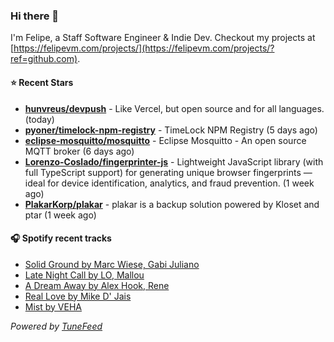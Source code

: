 ### Hi there 👋

I'm Felipe, a Staff Software Engineer & Indie Dev. Checkout my projects at [https://felipevm.com/projects/](https://felipevm.com/projects/?ref=github.com).

#### ⭐ Recent Stars
- **[hunvreus/devpush](https://github.com/hunvreus/devpush)** - Like Vercel, but open source and for all languages. (today)
- **[pyoner/timelock-npm-registry](https://github.com/pyoner/timelock-npm-registry)** - TimeLock NPM Registry (5 days ago)
- **[eclipse-mosquitto/mosquitto](https://github.com/eclipse-mosquitto/mosquitto)** - Eclipse Mosquitto - An open source MQTT broker (6 days ago)
- **[Lorenzo-Coslado/fingerprinter-js](https://github.com/Lorenzo-Coslado/fingerprinter-js)** - Lightweight JavaScript library (with full TypeScript support) for generating unique browser fingerprints — ideal for device identification, analytics, and fraud prevention. (1 week ago)
- **[PlakarKorp/plakar](https://github.com/PlakarKorp/plakar)** - plakar is a backup solution powered by Kloset and ptar (1 week ago)

#### 🎧 Spotify recent tracks
- [Solid Ground by Marc Wiese, Gabi Juliano](https://open.spotify.com/track/5uF3feCtXIELkY396WUg5e)
- [Late Night Call by LO, Mallou](https://open.spotify.com/track/3b8wbDV1X8vsdO4Ai5abTh)
- [A Dream Away by Alex Hook, Rene](https://open.spotify.com/track/10gNgF9MTkznd8STDOZgVh)
- [Real Love by Mike D&#39; Jais](https://open.spotify.com/track/1fb8PXyD9PfOE54BYmtmCe)
- [Mist by VEHA](https://open.spotify.com/track/4reU8aYwYfUVZG04YTXnHh)

_Powered by [TuneFeed](https://tunefeed.app?ref=github.com)_
